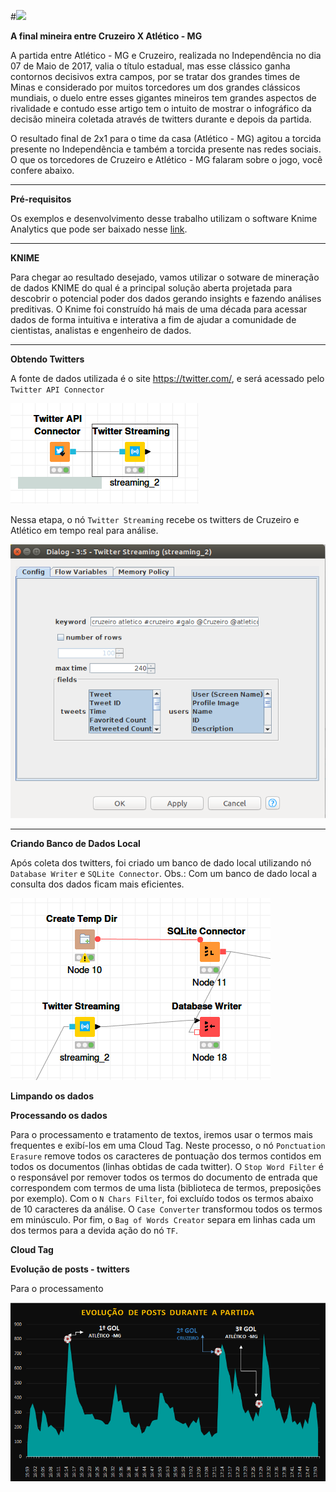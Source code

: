 #![ ](https://i.ytimg.com/vi/cqqXlu-DB4k/hqdefault.jpg  "FinalMineiro")

**A final mineira entre Cruzeiro X Atlético - MG**

A partida entre Atlético - MG e Cruzeiro, realizada no Independência no dia 07 de Maio de 2017, valia o título estadual, mas esse clássico ganha contornos decisivos extra campos, por se tratar dos grandes times de Minas e considerado por muitos torcedores um dos grandes clássicos mundiais, o duelo entre esses gigantes mineiros tem grandes aspectos de rivalidade e contudo esse artigo tem o intuito de mostrar o infográfico da decisão mineira coletada através de twitters durante e depois da partida.

O resultado final de 2x1 para o time da casa (Atlético - MG) agitou a torcida presente no Independência e também a torcida presente nas redes sociais. O que os torcedores de Cruzeiro e Atlético - MG falaram sobre o jogo, você confere abaixo.
***

**Pré-requisitos**

Os exemplos e desenvolvimento desse trabalho utilizam o software Knime Analytics que pode ser baixado nesse [link](https://www.knime.org/downloads/overview).

***
**KNIME**

Para chegar ao resultado desejado, vamos utilizar o sotware de mineração de dados KNIME do qual é a principal solução aberta projetada para descobrir o potencial poder dos dados gerando insights e fazendo análises preditivas. O Knime foi construído há mais de uma década para acessar dados de forma intuitiva e interativa a fim de ajudar a comunidade de cientistas, analistas e engenheiro de dados.

***
**Obtendo Twitters**

A fonte de dados utilizada é o site https://twitter.com/, e será acessado pelo `Twitter API Connector`

![ ](https://github.com/alancarlosilva/Ciencias_De_Dados_Big_Data/blob/master/RI/RI_Trabalho/Knime_Twitter.png  "Twitter_API")

Nessa etapa, o nó `Twitter Streaming` recebe os twitters de Cruzeiro e Atlético em tempo real para análise.

![ ](https://github.com/alancarlosilva/Ciencias_De_Dados_Big_Data/blob/master/RI/RI_Trabalho/Config_twitter_streaming.png  "Twitter_Config")
***
**Criando Banco de Dados Local**

Após coleta dos twitters, foi criado um banco de dado local utilizando nó `Database Writer` e `SQLite Connector`. Obs.: Com um banco de dado local a consulta dos dados ficam mais eficientes.

![ ](https://github.com/alancarlosilva/Ciencias_De_Dados_Big_Data/blob/master/RI/RI_Trabalho/twitter_bd.png  "twitter_bd")

**Limpando os dados**

**Processando os dados**

Para o processamento e tratamento de textos, iremos usar o termos mais frequentes e exibí-los em uma Cloud Tag. Neste processo, o nó `Ponctuation Erasure` remove todos os caracteres de pontuação dos termos contidos em todos os documentos (linhas obtidas de cada twitter). O `Stop Word Filter` é o responsável por remover todos os termos do documento de entrada que correspondem com termos de uma lista (biblioteca de termos, preposições por exemplo). Com o `N Chars Filter`, foi excluído todos os termos abaixo de 10 caracteres da análise. O `Case Converter` transformou todos os termos em minúsculo. Por fim, o `Bag of Words Creator` separa em linhas cada um dos termos para a devida ação do nó `TF`.

**Cloud Tag**

**Evolução de posts - twitters**

Para o processamento 

![ ](https://github.com/alancarlosilva/Ciencias_De_Dados_Big_Data/blob/master/RI/RI_Trabalho/evolucao_posts_twitter.png "twitter_evolucao")
